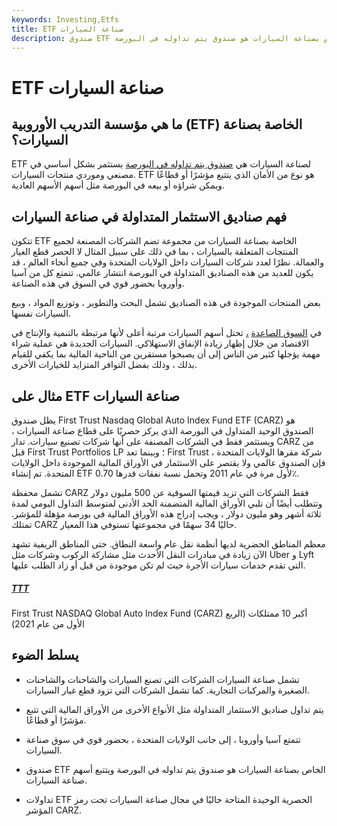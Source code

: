 ```yaml
---
keywords: Investing,Etfs
title: ETF صناعة السيارات
description: صندوق ETF الخاص بصناعة السيارات هو صندوق يتم تداوله في البورصة (ETF) يستثمر على وجه التحديد في صناعة السيارات.
---
```


# ETF صناعة السيارات
## ما هي مؤسسة التدريب الأوروبية (ETF) الخاصة بصناعة السيارات؟

ETF لصناعة السيارات هي [صندوق يتم تداوله في البورصة](/etf) يستثمر بشكل أساسي في مصنعي وموردي منتجات السيارات. ETF هو نوع من الأمان الذي يتتبع مؤشرًا أو قطاعًا ويمكن شراؤه أو بيعه في البورصة مثل أسهم الأسهم العادية.

## فهم صناديق الاستثمار المتداولة في صناعة السيارات

تتكون ETF الخاصة بصناعة السيارات من مجموعة تضم الشركات المصنعة لجميع المنتجات المتعلقة بالسيارات ، بما في ذلك على سبيل المثال لا الحصر قطع الغيار والعمالة. نظرًا لعدد شركات السيارات داخل الولايات المتحدة وفي جميع أنحاء العالم ، قد يكون للعديد من هذه الصناديق المتداولة في البورصة انتشار عالمي. تتمتع كل من آسيا وأوروبا بحضور قوي في السوق في هذه الصناعة.

بعض المنتجات الموجودة في هذه الصناديق تشمل البحث والتطوير ، وتوزيع المواد ، وبيع السيارات نفسها.

في [السوق الصاعدة](/bullmarket) [،](/bullmarket) تحتل أسهم السيارات مرتبة أعلى لأنها مرتبطة بالتنمية والإنتاج في الاقتصاد من خلال إظهار زيادة الإنفاق الاستهلاكي. السيارات الجديدة هي عملية شراء مهمة يؤجلها كثير من الناس إلى أن يصبحوا مستقرين من الناحية المالية بما يكفي للقيام بذلك ، وذلك بفضل التوافر المتزايد للخيارات الأخرى.

## مثال على ETF صناعة السيارات

يظل صندوق First Trust Nasdaq Global Auto Index Fund ETF (CARZ) هو الصندوق الوحيد المتداول في البورصة الذي يركز حصريًا على قطاع صناعة السيارات ، ويستثمر فقط في الشركات المصنفة على أنها شركات تصنيع سيارات. تدار CARZ من قبل First Trust Portfolios LP ؛ وبينما تعد First Trust شركة مقرها الولايات المتحدة ، فإن الصندوق عالمي ولا يقتصر على الاستثمار في الأوراق المالية الموجودة داخل الولايات المتحدة. تم إنشاء ETF لأول مرة في عام 2011 وتحمل نسبة نفقات قدرها 0.70٪.

تشمل محفظة CARZ فقط الشركات التي تزيد قيمتها السوقية عن 500 مليون دولار وتتطلب أيضًا أن تلبي الأوراق المالية المتضمنة الحد الأدنى لمتوسط التداول اليومي لمدة ثلاثة أشهر وهو مليون دولار ، ويجب إدراج هذه الأوراق المالية في بورصة مؤهلة للمؤشر. تمتلك CARZ حاليًا 34 سهمًا في مجموعتها تستوفي هذا المعيار.

معظم المناطق الحضرية لديها أنظمة نقل عام واسعة النطاق. حتى المناطق الريفية تشهد الآن زيادة في مبادرات النقل الأحدث مثل مشاركة الركوب وشركات مثل Uber و Lyft التي تقدم خدمات سيارات الأجرة حيث لم تكن موجودة من قبل أو زاد الطلب عليها.

<h5> <a href=""> TTT </a> </h5>

First Trust NASDAQ Global Auto Index Fund (CARZ) أكبر 10 ممتلكات (الربع الأول من عام 2021)

## يسلط الضوء

- تشمل صناعة السيارات الشركات التي تصنع السيارات والشاحنات والشاحنات الصغيرة والمركبات التجارية. كما تشمل الشركات التي تزود قطع غيار السيارات.

- يتم تداول صناديق الاستثمار المتداولة مثل الأنواع الأخرى من الأوراق المالية التي تتبع مؤشرًا أو قطاعًا.

- تتمتع آسيا وأوروبا ، إلى جانب الولايات المتحدة ، بحضور قوي في سوق صناعة السيارات.

- صندوق ETF الخاص بصناعة السيارات هو صندوق يتم تداوله في البورصة ويتتبع أسهم صناعة السيارات.

- تداولات ETF الحصرية الوحيدة المتاحة حاليًا في مجال صناعة السيارات تحت رمز المؤشر CARZ.

